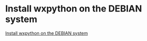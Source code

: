 # Install wxpython on the DEBIAN system
[Install wxpython on the DEBIAN system](https://aiwithcloud.com/?p=1657)